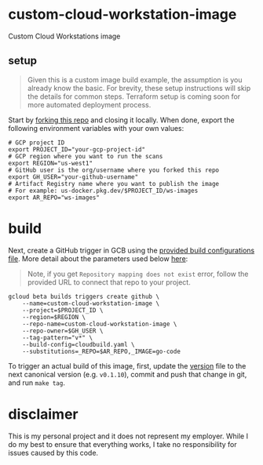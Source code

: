 # custom-cloud-workstation-image

Custom Cloud Workstations image

## setup

> Given this is a custom image build example, the assumption is you already know the basic. For brevity, these setup instructions will skip the details for common steps. Terraform setup is coming soon for more automated deployment process.

Start by [forking this repo](https://github.com/mchmarny/custom-cloud-workstation-image/fork) and closing it locally. When done, export the following environment variables with your own values: 

```shell
# GCP project ID
export PROJECT_ID="your-gcp-project-id"
# GCP region where you want to run the scans
export REGION="us-west1"
# GitHub user is the org/username where you forked this repo 
export GH_USER="your-github-username"
# Artifact Registry name where you want to publish the image
# For example: us-docker.pkg.dev/$PROJECT_ID/ws-images
export AR_REPO="ws-images"
```

# build

Next, create a GitHub trigger in GCB using the [provided build configurations file](cloudbuild.yaml). More detail about the parameters used below [here](https://cloud.google.com/build/docs/automating-builds/create-manage-triggers#build_trigger):

> Note, if you get `Repository mapping does not exist` error, follow the provided URL to connect that repo to your project.

```shell
gcloud beta builds triggers create github \
    --name=custom-cloud-workstation-image \
    --project=$PROJECT_ID \
    --region=$REGION \
    --repo-name=custom-cloud-workstation-image \
    --repo-owner=$GH_USER \
    --tag-pattern="v*" \
    --build-config=cloudbuild.yaml \
    --substitutions=_REPO=$AR_REPO,_IMAGE=go-code
```

To trigger an actual build of this image, first, update the [version](./version) file to the next canonical version (e.g. `v0.1.10`), commit and push that change in git, and run `make tag`.

# disclaimer

This is my personal project and it does not represent my employer. While I do my best to ensure that everything works, I take no responsibility for issues caused by this code.